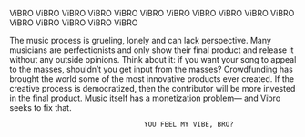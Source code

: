   ViBRO ViBRO ViBRO ViBRO ViBRO ViBRO ViBRO ViBRO ViBRO ViBRO ViBRO ViBRO ViBRO ViBRO ViBRO ViBRO

  The music process is grueling, lonely and can lack perspective. Many musicians are perfectionists and only show their final product and release it without any outside opinions. Think about it: if you want your song to appeal to the masses, shouldn’t you get input from the masses? Crowdfunding has brought the world some of the most innovative products ever created. If the creative process is democratized, then the contributor will be more invested in the final product. Music itself has a monetization problem— and Vibro seeks to fix that.
  
  
                                     YOU FEEL MY VIBE, BRO? 
